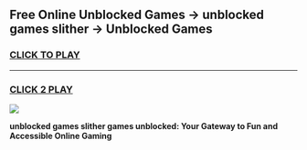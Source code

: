 
## Free Online Unblocked Games → unblocked games slither → Unblocked Games
<h3>
<a href="https://premium.freeplayer.one?title=unblocked_games_slither&ref=21F">CLICK TO PLAY</a></h3>
<hr>

<h3>
<a href="https://premium.freeplayer.one?title=unblocked_games_slither&ref=21F">CLICK 2 PLAY</a>
  
</h3>

<a href="https://premium.freeplayer.one?title=unblocked_games_slither&ref=21F/"><img src="https://clearcache.store/games.png"></a>


**unblocked games slither games unblocked: Your Gateway to Fun and Accessible Online Gaming**
